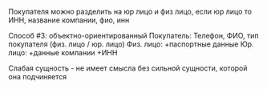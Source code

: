 Покупателя можно разделить на юр лицо и физ лицо, если юр лицо то ИНН, название компании, фио, инн

Способ #3: объектно-ориентированный
Покупатель:
	Телефон, ФИО, тип покупателя (физ. лицо / юр. лицо)
Физ. лицо:
	+паспортные данные
Юр. лицо:
	+данные компании
	+ИНН

Слабая сущность - не имеет смысла без сильной сущности, которой она подчиняется